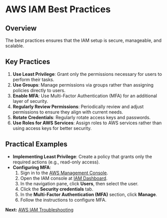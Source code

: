  # AWS IAM Best Practices

## Overview
The best practices ensures that the IAM setup is secure, manageable, and scalable.

## Key Practices

1. **Use Least Privilege**: Grant only the permissions necessary for users to perform their tasks.
2. **Use Groups**: Manage permissions via groups rather than assigning policies directly to users.
3. **Enable MFA**: Use Multi-Factor Authentication (MFA) for an additional layer of security.
4. **Regularly Review Permissions**: Periodically review and adjust permissions to ensure they align with current needs.
5. **Rotate Credentials**: Regularly rotate access keys and passwords.
6. **Use Roles for AWS Services**: Assign roles to AWS services rather than using access keys for better security.

## Practical Examples

- **Implementing Least Privilege**: Create a policy that grants only the required actions (e.g., read-only access).
- **Configuring MFA**:
    1. Sign in to the [AWS Management Console](https://aws.amazon.com/console/).
    2. Open the IAM console at [IAM Dashboard](https://console.aws.amazon.com/iam/home).
    3. In the navigation pane, click **Users**, then select the user.
    4. Click the **Security credentials** tab.
    5. In the **Multi-Factor Authentication (MFA)** section, click **Manage**.
    6. Follow the instructions to configure MFA.

**Next:** [AWS IAM Troubleshooting](06-TroubleShooting.md)